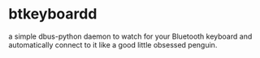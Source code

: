 btkeyboardd
===========

a simple dbus-python daemon to watch for your Bluetooth keyboard and automatically connect to it like a good little obsessed penguin.